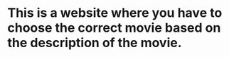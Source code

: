 # This is a website where you have to choose the correct movie based on the description of the movie.